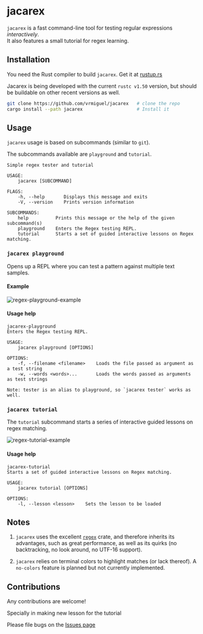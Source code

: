# jacarex

`jacarex` is a fast command-line tool for testing regular expressions _interactively_. \
It also features a small tutorial for regex learning.

## Installation

You need the Rust compiler to build `jacarex`. Get it at [rustup.rs](https://rustup.rs/)

Jacarex is being developed with the current `rustc v1.50` version, but should be buildable on other recent versions as well.

```bash
git clone https://github.com/vrmiguel/jacarex   # clone the repo
cargo install --path jacarex                    # Install it
```

## Usage

`jacarex` usage is based on subcommands (similar to `git`).

The subcommands available are `playground` and `tutorial`.

```
Simple regex tester and tutorial

USAGE:
    jacarex [SUBCOMMAND]

FLAGS:
    -h, --help       Displays this message and exits
    -V, --version    Prints version information

SUBCOMMANDS:
    help          Prints this message or the help of the given subcommand(s)
    playground    Enters the Regex testing REPL.
    tutorial      Starts a set of guided interactive lessons on Regex matching.
```

### `jacarex playground`

Opens up a REPL where you can test a pattern against multiple text samples.

#### Example

![regex-playground-example](https://user-images.githubusercontent.com/36349314/107896510-363e9700-6f15-11eb-92fb-b4aad8c1ee76.png)

#### Usage help

```
jacarex-playground 
Enters the Regex testing REPL.

USAGE:
    jacarex playground [OPTIONS]

OPTIONS:
    -f, --filename <filename>    Loads the file passed as argument as a test string
    -w, --words <words>...       Loads the words passed as arguments as test strings

Note: tester is an alias to playground, so `jacarex tester` works as well.
``` 

### `jacarex tutorial`

The `tutorial` subcommand starts a series of interactive guided lessons on regex matching.

![regex-tutorial-example](https://user-images.githubusercontent.com/36349314/107896513-376fc400-6f15-11eb-95b2-ae24b29dd38b.png)

#### Usage help

```
jacarex-tutorial 
Starts a set of guided interactive lessons on Regex matching.

USAGE:
    jacarex tutorial [OPTIONS]

OPTIONS:
    -l, --lesson <lesson>    Sets the lesson to be loaded
```

## Notes

1. `jacarex` uses the excellent [`regex`](https://github.com/rust-lang/regex) crate, and therefore inherits its advantages, such as great performance, as well as its quirks (no backtracking, no look around, no UTF-16 support).

2. `jacarex` relies on terminal colors to highlight matches (or lack thereof).  A `no-colors` feature is planned but not currently implemented.

## Contributions

Any contributions are welcome! 

Specially in making new lesson for the tutorial

Please file bugs on the [Issues page](https://github.com/vrmiguel/jacarex/issues/new)
